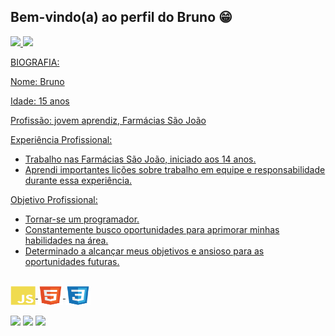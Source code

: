 ## Bem-vindo(a) ao perfil do Bruno 😁

 <div>
   <a href="https://github.com/Bruno2657">
   <img height="180em" src="https://github-readme-stats.vercel.app/api?username=Bruno2657&show_icons=true&theme=tokyonight&include_all_commits=true&count_private=true"/>
   <img height="180em" src="https://github-readme-stats.vercel.app/api/top-langs/?username=Bruno2657&layout=compact&langs_count=6&theme=tokyonight"/>
</div>

<p>BIOGRAFIA:
 
Nome: Bruno

Idade: 15 anos

Profissão: jovem aprendiz,  Farmácias São João

Experiência Profissional:
- Trabalho nas Farmácias São João, iniciado aos 14 anos.
- Aprendi importantes lições sobre trabalho em equipe e responsabilidade durante essa experiência.

Objetivo Profissional:
- Tornar-se um programador.
- Constantemente busco oportunidades para aprimorar minhas habilidades na área.
- Determinado a alcançar meus objetivos e ansioso para as oportunidades futuras.</p>
    
<div style="display: inline_block"><br>
  <img align="center" alt="Js" height="30" width="40" src="https://raw.githubusercontent.com/devicons/devicon/master/icons/javascript/javascript-plain.svg">
  <img align="center" alt="HTML" height="30" width="40" src="https://raw.githubusercontent.com/devicons/devicon/master/icons/html5/html5-original.svg">
  <img align="center" alt="CSS" height="30" width="40" src="https://raw.githubusercontent.com/devicons/devicon/master/icons/css3/css3-original.svg">
</div>

 
<br>
 
<div> 
  <a href="https://instagram.com/bruno_bartth" target="_blank"><img src="https://img.shields.io/badge/-Instagram-%23E4405F?style=for-the-badge&logo=instagram&logoColor=white" target="_blank"></a>
  <a href = "mailto:byfrost.games@gmail.com" target="_blank"><img src="https://cdn.discordapp.com/attachments/1199589959082971236/1200941968549744660/Design_sem_nome_20240127_201036_00002.png?ex=65c8035d&is=65b58e5d&hm=5b57162751757168819f72308f95b3890ae048d9252231757b8e462eb4ef8826&" target="_blank"></a>
  <a href="https://www.linkedin.com/in/bruno-fortini-292a302a1" target="_blank"><img src="https://img.shields.io/badge/-LinkedIn-%230077B5?style=for-the-badge&logo=linkedin&logoColor=white" target="_blank"></a>
</div>
